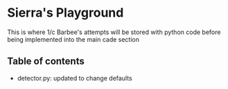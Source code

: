 # Sierra's Playground

This is where 1/c Barbee's attempts will be stored with python code before being implemented into the main cade section

## Table of contents

- detector.py: updated to change defaults
